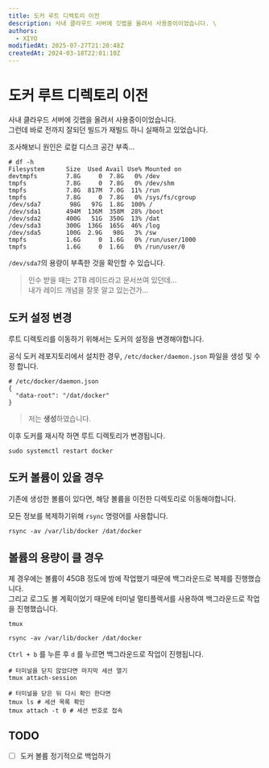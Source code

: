 ```yaml
---
title: 도커 루트 디렉토리 이전
description: 사내 클라우드 서버에 깃랩을 올려서 사용중이이었습니다. \
authors:
  - XIYO
modifiedAt: 2025-07-27T21:20:48Z
createdAt: 2024-03-18T22:01:10Z
---
```

# 도커 루트 디렉토리 이전

사내 클라우드 서버에 깃랩을 올려서 사용중이이었습니다. \
그런데 바로 전까지 잘되던 빌드가 재빌드 하니 실패하고 있었습니다.

조사해보니 원인은 로컬 디스크 공간 부족...

```text
# df -h
Filesystem      Size  Used Avail Use% Mounted on
devtmpfs        7.8G     0  7.8G   0% /dev
tmpfs           7.8G     0  7.8G   0% /dev/shm
tmpfs           7.8G  817M  7.0G  11% /run
tmpfs           7.8G     0  7.8G   0% /sys/fs/cgroup
/dev/sda7        98G   97G  1.8G  100% /
/dev/sda1       494M  136M  358M  28% /boot
/dev/sda2       400G   51G  350G  13% /dat
/dev/sda3       300G  136G  165G  46% /log
/dev/sda5       100G  2.9G   98G   3% /sw
tmpfs           1.6G     0  1.6G   0% /run/user/1000
tmpfs           1.6G     0  1.6G   0% /run/user/0
```

`/dev/sda7`의 용량이 부족한 것을 확인할 수 있습니다.

> 인수 받을 때는 2TB 레이드라고 문서쓰여 있던데... \
> 내가 레이드 개념을 잘못 알고 있는건가...

## 도커 설정 변경

루트 디렉토리를 이동하기 위해서는 도커의 설정을 변경해야합니다.

공식 도커 레포지토리에서 설치한 경우, `/etc/docker/daemon.json` 파일을 생성 및 수정 합니다.

```text
# /etc/docker/daemon.json
{
  "data-root": "/dat/docker"
}
```

> 저는 **생성**하였습니다.

이후 도커를 재시작 하면 루트 디렉토리가 변경됩니다.

```shell
sudo systemctl restart docker
```

## 도커 볼륨이 있을 경우

기존에 생성한 볼륨이 있다면, 해당 볼륨을 이전한 디렉토리로 이동해야합니다.

모든 정보를 복제하기위해 `rsync` 명령어를 사용합니다.

```shell
rsync -av /var/lib/docker /dat/docker
```

## 볼륨의 용량이 클 경우

제 경우에는 볼륨이 45GB 정도에 밤에 작업했기 때문에 백그라운드로 복제를 진행했습니다. \
그리고 로그도 볼 계획이었기 때문에 터미널 멀티플렉서를 사용하여 백그라운드로 작업을 진행했습니다.

```shell
tmux
```

```shell
rsync -av /var/lib/docker /dat/docker
```

`Ctrl + b` 를 누른 후 `d` 를 누르면 백그라운드로 작업이 진행됩니다.

```shell
# 터미널을 닫지 않았다면 마지막 세션 열기
tmux attach-session

# 터미널을 닫은 뒤 다시 확인 한다면
tmux ls # 세션 목록 확인
tmux attach -t 0 # 세션 번호로 접속
```

## TODO

- [ ] 도커 볼륨 정기적으로 백업하기
